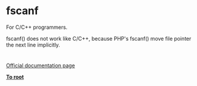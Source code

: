 # fscanf





For C/C++ programmers.



fscanf() does not work like C/C++, because PHP&apos;s fscanf() move file pointer the next line implicitly.

  

#

[Official documentation page](https://www.php.net/manual/en/function.fscanf.php)

**[To root](/README.md)**